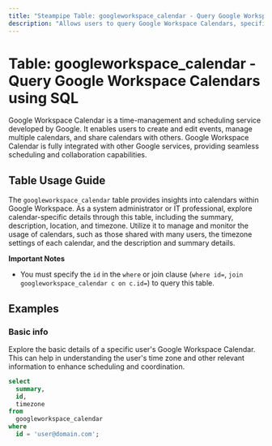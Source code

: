```yaml
---
title: "Steampipe Table: googleworkspace_calendar - Query Google Workspace Calendars using SQL"
description: "Allows users to query Google Workspace Calendars, specifically the details of each calendar such as the summary, description, location, timezone, and more."
---
```


# Table: googleworkspace_calendar - Query Google Workspace Calendars using SQL

Google Workspace Calendar is a time-management and scheduling service developed by Google. It enables users to create and edit events, manage multiple calendars, and share calendars with others. Google Workspace Calendar is fully integrated with other Google services, providing seamless scheduling and collaboration capabilities.

## Table Usage Guide

The `googleworkspace_calendar` table provides insights into calendars within Google Workspace. As a system administrator or IT professional, explore calendar-specific details through this table, including the summary, description, location, and timezone. Utilize it to manage and monitor the usage of calendars, such as those shared with many users, the timezone settings of each calendar, and the description and summary details.

**Important Notes**
- You must specify the `id` in the `where` or join clause (`where id=`, `join googleworkspace_calendar c on c.id=`) to query this table.

## Examples

### Basic info
Explore the basic details of a specific user's Google Workspace Calendar. This can help in understanding the user's time zone and other relevant information to enhance scheduling and coordination.

```sql
select
  summary,
  id,
  timezone
from
  googleworkspace_calendar
where
  id = 'user@domain.com';
```